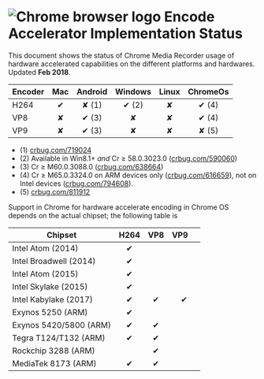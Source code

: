 # <img max-height=10% src="https://www.chromium.org/_/rsrc/1438879449147/config/customLogo.gif?revision=3" alt="Chrome browser logo"> Encode Accelerator Implementation Status

This document shows the status of Chrome Media Recorder usage of hardware accelerated capabilities on the different platforms and hardwares. Updated **Feb 2018**.

Encoder   | Mac    | Android      | Windows     | Linux  | ChromeOs      |
--------- |:--:    | :-----:      | :-----:     | :----: | :------:      |
 H264     |&#10004;| &#10008; (1) | &#10004; (2)|&#10008;|  &#10004; (4) |
 VP8      |&#10008;| &#10004; (3) | &#10008;    |&#10008;|  &#10004; (4) |
 VP9      |&#10008;| &#10004; (3) | &#10008;    |&#10008;|  &#10008; (5) |

- (1) [crbug.com/719024](https://crbug.com/719024)
- (2) Available in Win8.1+ _and_ Cr &ge; 58.0.3023.0 ([crbug.com/590060](https://crbug.com/590060))
- (3) Cr &ge; M60.0.3088.0 ([crbug.com/638664](https://crbug.com/638664))
- (4) Cr &ge; M65.0.3324.0 on ARM devices only ([crbug.com/616659](https://crbug.com/616659)), not on Intel devices ([crbug.com/794608](https://crbug.com/794608)).
- (5) [crbug.com/811912](https://crbug.com/811912)

Support in Chrome for hardware accelerate encoding in Chrome OS depends on the actual chipset; the following table is

Chipset                           | H264     | VP8      | VP9      |
----------------------------------|:--------:|:--------:|:--------:|
Intel Atom (2014)                 | &#10004; |          |          |
Intel Broadwell (2014)            | &#10004; |          |          |
Intel Atom (2015)                 | &#10004; |          |          |
Intel Skylake (2015)              | &#10004; |          |          |
Intel Kabylake (2017)             | &#10004; | &#10004; | &#10004; |
Exynos 5250 (ARM)                 | &#10004; |          |          |
Exynos 5420/5800 (ARM)            | &#10004; | &#10004; |          |
Tegra T124/T132 (ARM)             | &#10004; | &#10004; |          |
Rockchip 3288 (ARM)               |          | &#10004; |          |
MediaTek 8173 (ARM)               | &#10004; | &#10004; |          |



